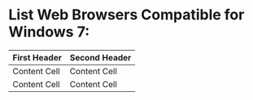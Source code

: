 # List Web Browsers Compatible for Windows 7:

| First Header  | Second Header |
| ------------- | ------------- |
| Content Cell  | Content Cell  |
| Content Cell  | Content Cell  |

